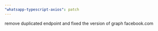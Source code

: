 ```yaml
---
"whatsapp-typescript-axios": patch
---
```


remove duplicated endpoint and fixed the version of graph facebook.com
